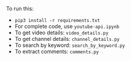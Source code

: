 
To run this:
- `pip3 install -r requirements.txt`
- For complete code, use `youtube-api.ipynb`
- To get video details: `video_details.py`
- To get channel details: `channel_details.py`
- To search by keyword: `search_by_keyword.py`
- To extract comments: `comments.py`